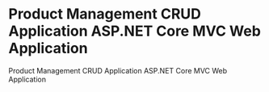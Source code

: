 # Product Management CRUD Application ASP.NET Core MVC Web Application
Product Management CRUD Application ASP.NET Core MVC Web Application
